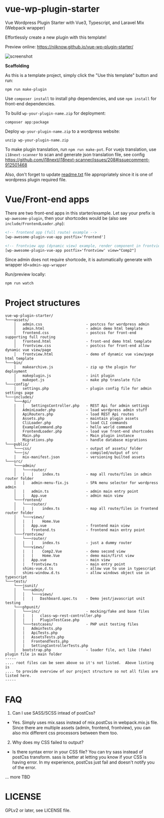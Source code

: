 # vue-wp-plugin-starter
Vue Wordpress Plugin Starter with Vue3, Typescript, and Laravel Mix (Webpack wrapper)

Effortlessly create a new plugin with this template!

Preview online: https://niiknow.github.io/vue-wp-plugin-starter/

![screenshot](https://raw.githubusercontent.com/niiknow/vue-wp-plugin-starter/master/screenshot.gif?raw=true)

**Scaffolding**

As this is a template project, simply click the "Use this template" button and run:
```shell
npm run make-plugin
```

Use `composer install` to install php dependencies, and use `npm install` for front-end dependencies.

To build `wp-your-plugin-name.zip` for deployment:
```shell
composer app:package
```

Deploy `wp-your-plugin-name.zip` to a wordpress website:
```shell
unzip wp-your-plugin-name.zip
```

To make plugin translation, run `npm run make-pot`. For vuejs translation, use `i18next-scanner` to scan and generate json translation file, see config https://github.com/i18next/i18next-scanner/issues/208#issuecomment-912501468

Also, don't forget to update [readme.txt](readme.txt) file appropriately since it is one of wordpress plugin required file.

# Vue/Front-end apps
There are two front-end apps in this starter/example.  Let say your prefix is `wp-awesome-plugin`, then your shortcodes would be (also see `include/FrontendLoader.php`):

```html
<!-- frontend app (full route) example -->
[wp-awesome-plugin-vue-app postfix='frontend']

<!-- frontview app (dynamic view) example, render component in frontview/views/Comp2.vue folder -->
[wp-awesome-plugin-vue-app postfix='frontview' view="Comp2"]
```

Since admin does not require shortcode, it is automatically generate with wrapper id=`admin-app-wrapper`

Run/preview locally:
```shell
npm run watch
```

# Project structures
```
vue-wp-plugin-starter/
└───assets/
    │   admin.css                    - postcss for wordpress admin
    │   admin.html                   - admin demo html template
    │   frontend.css                 - postcss for front-end supporting full routing
    │   frontend.html                - front-end demo html template
    │   frontview.css                - postcss for front-end allow dynamic vue view/page
    │   frontview.html               - demo of dynamic vue view/page html template
└───bin/
    │   makearchive.js               - zip up the plugin for deployment
    │   makeplugin.js                - init plugin
    │   makepot.js                   - make php translate file
└───config/
    │   settings.php                 - plugin config file for admin settings page
└───includes/
    └───Api/
    |   │   SettingsController.php   - REST Api for admin settings
    │   AdminLoader.php              - load wordpress admin stuff
    │   ApiRouters.php               - load REST Api routes
    │   Assets.php                   - maintain plugin assets
    │   CliLoader.php                - load CLI commands
    │   ExampleCommand.php           - hello world command
    │   FrontendLoader.php           - load vue front-end shortcodes
    │   Main.php                     - Main plugin instance
    │   Migrations.php               - handle database migrations
└───public/
    └───css/                         - output of assets/ folder
    └───js/                          - compiled/output of src
    │   mix-manifest.json            - versioning builted assets
└───src/
    └───admin/
    │   └───router/
    │   |   |    index.ts            - map all route/files in admin router folder
    │   |   admin-menu-fix.js        - SPA menu selector for wordpress admin
    │   |   admin.ts                 - admin main entry point
    │   |   App.vue                  - admin main view
    └───frontend/
    │   └───router/
    │   |   |    index.ts            - map all route/files in frontend router folder
    │   └───views/
    │   |   |    Home.Vue
    │   |   App.vue                  - frontend main view
    │   |   frontend.ts              - frontend main entry point
    └───frontview/
    │   └───router/
    │   |   |    index.ts            - just a dummy router
    │   └───views/
    │   |   |    Comp2.Vue           - demo second view
    │   |   |    Home.Vue            - demo main/first view
    │   |   App.vue                  - main view
    │   |   frontview.ts             - main entry point
    │   shims-vue.d.ts               - allow vue to use in typescript
    │   shims-window.d.ts            - allow windows object use in typescript
└───tests/
    └───jsunit/
    │   └───admin/
    │   │   └───views/
    │   |   |   Dashboard.spec.ts    - Demo jest/javascript unit testing
    └───phpunit/
    │   └───inc/                     - mocking/fake and base files
    │   |   |   class-wp-rest-controller.php
    │   |   |   PluginTestCase.php
    │   └───testcases/               - PHP unit testing files
    │   |   AdminTests.php
    │   |   ApiTests.php
    │   |   AssetsTests.php
    │   |   FrontendTests.php
    │   |   SettingControllerTests.php
    │   bootstrap.php                - loader file, act like (fake) plugin file in main folder
-----
.... root files can be seen above so it's not listed.  Above listing is
.... to provide overview of our project structure so not all files are listed here.
-----
```

# FAQ
1.  Can I use SASS/SCSS intead of postCss?

* Yes.  Simply uses mix.sass instead of mix.postCss in webpack.mix.js file.  Since there are multiple assets (admin, frontend, frontview), you can also mix different css processors between them too.

2.  Why does my CSS failed to output?

* Is there syntax error in your CSS file?  You can try sass instead of postCss transform.  sass is better at letting you know if your CSS is having error.  In my experience, postCss just fail and doesn't notify you of the error.

... more TBD

# LICENSE
GPLv2 or later, see LICENSE file.
